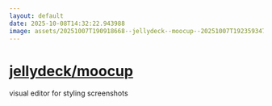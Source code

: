 ```yaml
---
layout: default
date: 2025-10-08T14:32:22.943988
image: assets/20251007T190918668--jellydeck--moocup--20251007T192359347--cropped.png
---
```


# [jellydeck/moocup](https://github.com/jellydeck/moocup)

visual editor for styling screenshots
